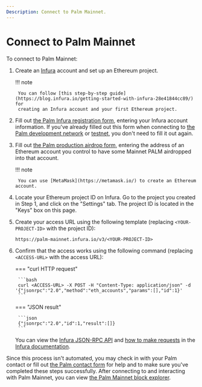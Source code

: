 ```yaml
---
Description: Connect to Palm Mainnet.
---
```


# Connect to Palm Mainnet

To connect to Palm Mainnet:

1. Create an [Infura](https://infura.io/) account and set up an Ethereum project.

    !!! note

        You can follow [this step-by-step guide](https://blog.infura.io/getting-started-with-infura-28e41844cc89/) for
        creating an Infura account and your first Ethereum project.

2. Fill out [the Palm Infura registration form](https://docs.google.com/forms/d/e/1FAIpQLSetkTsotYiiGdMjNkJEUgUyRlWliIQ7O8YGHbrzJyfnCYnBfA/viewform),
   entering your Infura account information.
   If you've already filled out this form when connecting to [the Palm development network](Development.md) or
   [testnet](Testnet.md), you don't need to fill it out again.

3. Fill out [the Palm production airdrop form](https://forms.gle/So2HE8Yfhjyr5fEi6), entering the address of an Ethereum
   account you control to have some Mainnet PALM airdropped into that account.

    !!! note

        You can use [MetaMask](https://metamask.io/) to create an Ethereum account.

4. Locate your Ethereum project ID on Infura.
   Go to the project you created in Step 1, and click on the "Settings" tab.
   The project ID is located in the "Keys" box on this page.

5. Create your access URL using the following template (replacing `<YOUR-PROJECT-ID>` with the project ID):

    ```url
    https://palm-mainnet.infura.io/v3/<YOUR-PROJECT-ID>
    ```

6. Confirm that the access works using the following command (replacing `<ACCESS-URL>` with the access URL):

    === "curl HTTP request"

        ```bash
        curl <ACCESS-URL> -X POST -H "Content-Type: application/json" -d '{"jsonrpc":"2.0","method":"eth_accounts","params":[],"id":1}'
        ```

    === "JSON result"

        ```json
        {"jsonrpc":"2.0","id":1,"result":[]}
        ```

    You can view the [Infura JSON-RPC API](https://infura.io/docs/ethereum#tag/JSON-RPC-Methods) and
    [how to make requests](https://infura.io/docs/ethereum#section/Make-Requests) in the
    [Infura documentation](https://infura.io/docs/ethereum).

Since this process isn't automated, you may check in with your Palm contact or fill out
[the Palm contact form](https://share.hsforms.com/1_sBreu7XTMWZtH9n1xTP3g2urwb) for help and to make sure you've
completed these steps successfully.
After connecting to and interacting with Palm Mainnet, you can view [the Palm Mainnet block explorer](https://explorer.palm.io/).
